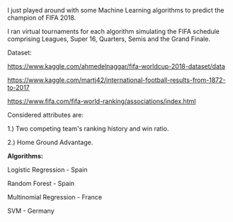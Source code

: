 I just played around with some Machine Learning algorithms to predict the champion of FIFA 2018. 

I ran virtual tournaments for each algorithm  simulating the FIFA schedule comprising Leagues, Super 16, Quarters, Semis and the Grand Finale. 

Dataset:

https://www.kaggle.com/ahmedelnaggar/fifa-worldcup-2018-dataset/data

https://www.kaggle.com/martj42/international-football-results-from-1872-to-2017

https://www.fifa.com/fifa-world-ranking/associations/index.html



Considered attributes are:

1.) Two competing team's ranking history and win ratio.

2.) Home Ground Advantage.




**Algorithms:**

Logistic Regression - Spain

Random Forest - Spain

Multinomial Regression - France

SVM - Germany




